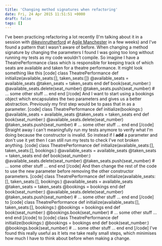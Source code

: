 ```yaml
---
title: 'Changing method signatures when refactoring'
date: Fri, 24 Apr 2015 11:51:51 +0000
draft: false
tags: []
---
```


I've been practicing refactoring a lot recently (I'm talking about it in a session with [@kevinrutherford](https://twitter.com/kevinrutherford) at [Agile Manchester](http://agilemanchester.net/2015/sessions/index.php?session=18) in a few weeks) and I've found a pattern that I wasn't aware of before. When changing a method signature by changing the parameters I found I was going too long without running my tests as my code wouldn't compile. So imagine I have a TheatrePerformance class which is responsible for keeping track of which seats are available and taken for a theatre performance. It might look something like this \[code\] class TheatrePerformance def initialize(available\_seats:\[\], taken\_seats:\[\]) @available\_seats = available\_seats @taken\_seats = taken\_seats end def book(seat\_number:) @available\_seats.delete(seat\_number) @taken\_seats.push(seat\_number) # ... some other stuff ... end end \[/code\] And I want to start using a bookings object which encapsulates the two parameters and gives us a better abstraction. Previously my first step would be to pass that in as a parameter. \[code\] class TheatrePerformance def initialize(bookings:) @available\_seats = available\_seats @taken\_seats = taken\_seats end def book(seat\_number:) @available\_seats.delete(seat\_number) @taken\_seats.push(seat\_number) # ... some other stuff ... end end \[/code\] Straight away I can't meaningfully run my tests anymore to verify what I'm doing because the constructor is invalid. So instead if I **add** a parameter and don't use it yet then I can still run my tests to check I've not broken anything. \[code\] class TheatrePerformance def initialize(available\_seats:\[\], taken\_seats:\[\], bookings:) @available\_seats = available\_seats @taken\_seats = taken\_seats end def book(seat\_number:) @available\_seats.delete(seat\_number) @taken\_seats.push(seat\_number) # ... some other stuff ... end end \[/code\] And then change the rest of the code to use the new parameter before removing the other constructor parameters. \[code\] class TheatrePerformance def initialize(available\_seats:\[\], taken\_seats:\[\], bookings:) @available\_seats = available\_seats @taken\_seats = taken\_seats @bookings = bookings end def book(seat\_number:) @available\_seats.delete(seat\_number) @taken\_seats.push(seat\_number) # ... some other stuff ... end end \[/code\] to \[code\] class TheatrePerformance def initialize(available\_seats:\[\], taken\_seats:\[\], bookings:) @bookings = bookings end def book(seat\_number:) @bookings.book(seat\_number) # ... some other stuff ... end end \[/code\] to \[code\] class TheatrePerformance def initialize(bookings:) @bookings = bookings end def book(seat\_number:) @bookings.book(seat\_number) # ... some other stuff ... end end \[/code\] I've found this really useful as it lets me take really small steps, which minimises how much I have to think about before when making a change.